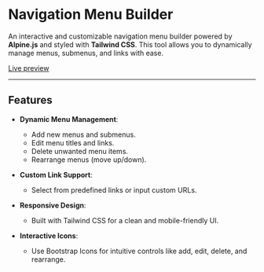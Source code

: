 # Navigation Menu Builder

An interactive and customizable navigation menu builder powered by **Alpine.js** and styled with **Tailwind CSS**. This tool allows you to dynamically manage menus, submenus, and links with ease.

<a href="https://alpine-menu-builder.vercel.app/">Live preview</a>

---

## Features

- **Dynamic Menu Management**:
  - Add new menus and submenus.
  - Edit menu titles and links.
  - Delete unwanted menu items.
  - Rearrange menus (move up/down).

- **Custom Link Support**:
  - Select from predefined links or input custom URLs.

- **Responsive Design**:
  - Built with Tailwind CSS for a clean and mobile-friendly UI.

- **Interactive Icons**:
  - Use Bootstrap Icons for intuitive controls like add, edit, delete, and rearrange.
